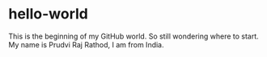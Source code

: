 # hello-world
This is the beginning of my GitHub world. So still wondering where to start.
My name is Prudvi Raj Rathod, I am from India.
